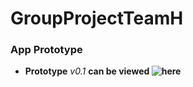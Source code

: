# GroupProjectTeamH


### App Prototype
- __Prototype__ _v0.1_  __can be viewed ![here](https://framer.com/projects/COMP2160TEAM-H-PROJECT--p0gvUekLjlgAGOo90Tbt-9cWc5?node=jT9B7KLmS)__
